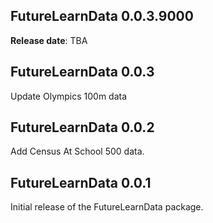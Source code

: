 ## FutureLearnData 0.0.3.9000

**Release date**: TBA

## FutureLearnData 0.0.3

Update Olympics 100m data

## FutureLearnData 0.0.2

Add Census At School 500 data.

## FutureLearnData 0.0.1

Initial release of the FutureLearnData package.
